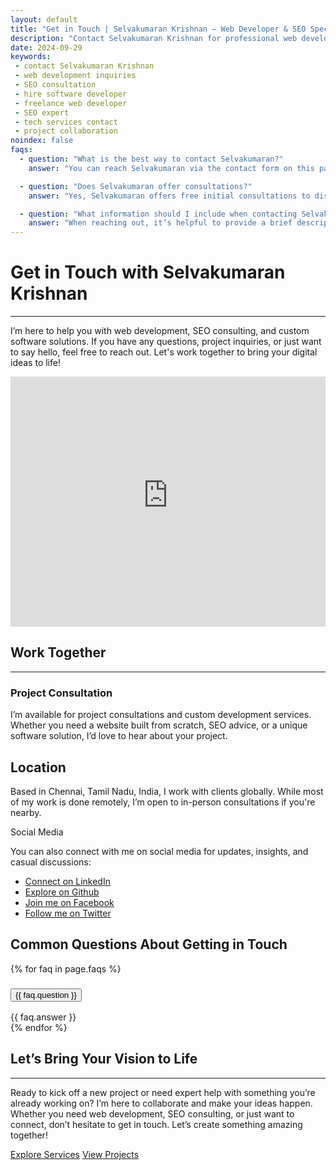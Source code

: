 ```yaml
---
layout: default
title: "Get in Touch | Selvakumaran Krishnan – Web Developer & SEO Specialist"
description: "Contact Selvakumaran Krishnan for professional web development and SEO services. Let's collaborate on your next digital project to take your business to the next level."
date: 2024-09-29
keywords:
 - contact Selvakumaran Krishnan
 - web development inquiries
 - SEO consultation
 - hire software developer
 - freelance web developer
 - SEO expert
 - tech services contact
 - project collaboration
noindex: false
faqs:
  - question: "What is the best way to contact Selvakumaran?"
    answer: "You can reach Selvakumaran via the contact form on this page or by email. He typically responds within 1-2 business days and is happy to discuss any project inquiries or collaboration opportunities."

  - question: "Does Selvakumaran offer consultations?"
    answer: "Yes, Selvakumaran offers free initial consultations to discuss your project needs and how he can help. You can use the contact form to schedule a time that works for you."

  - question: "What information should I include when contacting Selvakumaran?"
    answer: "When reaching out, it’s helpful to provide a brief description of your project or service request, your goals, and any deadlines you may have. This allows Selvakumaran to assess how he can assist you most effectively."
---
```


<div class="row mt-1">
<div class="col-md-8 my-3">
<h1>Get in Touch <span class="lead">with Selvakumaran Krishnan</span></h1><hr/>
<p>
I’m here to help you with web development, SEO consulting, and custom software solutions. If you have any questions, project inquiries, or just want to say hello, feel free to reach out. Let's work together to bring your digital ideas to life!
</p>
<iframe src="https://wikimint-server.blogspot.com/p/contact.html?site=SK_SELVAKUMARAN_KRISHNAN" style="width:100%;height:400px;border:none;overflow:hidden;"></iframe>
<h2>Work Together</h2><hr/>
<h3>Project Consultation</h3>
<p>I’m available for project consultations and custom development services. Whether you need a website built from scratch, SEO advice, or a unique software solution, I’d love to hear about your project.</p>

<h2>Location</h2>
<p>Based in Chennai, Tamil Nadu, India, I work with clients globally. While most of my work is done remotely, I’m open to in-person consultations if you're nearby.</p>
</div>

<div class="col-md-4 my-3">
<div class="card text-bg-light sticky-top">
  <div class="card-header bg-primary-subtle">Social Media</div>
  <div class="card-body p-0">
    <p class="p-3 pb-0">You can also connect with me on social media for updates, insights, and casual discussions:</p>

<ul class="list-group list-group-flush">
  <li class="list-group-item">
  <a href="http://linkedin.com/in/selvakumaran-krishnan" aria-label="Connect with Selvakumaran Krishnan on LinkedIn" title="Connect with me on LinkedIn" class="text-secondary" target="_blank">
              <i class="bi bi-linkedin me-3"></i> Connect on LinkedIn
          </a>
          </li>
  <li class="list-group-item">
  <a href="http://github.com/selvaklnc" aria-label="Explore projects of Selvakumaran Krishnan on GitHub" title="Explore my projects on GitHub" class="text-secondary" target="_blank">
              <i class="bi bi-github me-3"></i> Explore on Github
          </a>
          </li>
  <li class="list-group-item"><a href="http://facebook.com/selvakumarank" aria-label="Join Selvakumaran Krishnan on Facebook" title="Join me on Facebook" class="text-secondary" target="_blank">
            <i class="bi bi-facebook me-3"></i> Join me on Facebook
        </a></li>
  <li class="list-group-item"><a href="http://twitter.com/selvakumarankri" aria-label="Follow Selvakumaran Krishnan on Twitter" title="Follow me on Twitter" class="text-secondary" target="_blank">
            <i class="bi bi-twitter me-3"></i> Follow me on Twitter
        </a></li>
</ul>
  </div>
</div>


</div>
</div>

<section id="faq-section" class="faq-container my-4">
  <h2 class="mb-3 text-center">Common Questions About Getting in Touch</h2>

  <div class="accordion" id="faq">
    {% for faq in page.faqs %}
      <div class="accordion-item">
        <h3 class="accordion-header">
          <button class="accordion-button {% unless forloop.first %}collapsed{% endunless %}" type="button" data-bs-toggle="collapse" data-bs-target="#faq-{{ forloop.index }}" aria-expanded="{% if forloop.first %}true{% else %}false{% endif %}" aria-controls="faq-{{ forloop.index }}">
            {{ faq.question }}
          </button>
        </h3>
        <div id="faq-{{ forloop.index }}" class="accordion-collapse collapse {% if forloop.first %}show{% endif %}" data-bs-parent="#faq">
          <div class="accordion-body">
            {{ faq.answer }}
          </div>
        </div>
      </div>
    {% endfor %}
  </div>
</section>


<div class="row py-lg-5 mt-5">
<div class="col-lg-7 col-md-8 mx-auto text-center">
<h2>Let’s Bring Your Vision to Life</h2>
<hr/>
<p>Ready to kick off a new project or need expert help with something you’re already working on? I’m here to collaborate and make your ideas happen. Whether you need web development, SEO consulting, or just want to connect, don’t hesitate to get in touch. Let’s create something amazing together!<p>
<a href="/services" class="btn btn-primary my-2 px-4 py-2">Explore Services</a>
<a href="/projects" class="btn btn-outline-primary my-2 px-4 py-2">View Projects</a>

